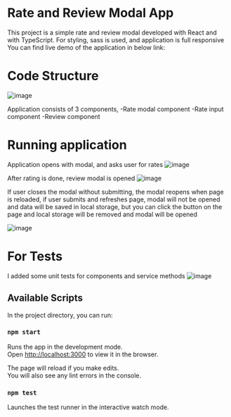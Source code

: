# Rate and Review Modal App

This project is a simple rate and review modal developed with React and with TypeScript. For styling, sass is used, and application is full responsive
You can find live demo of the application in below link:


# Code Structure

![image](https://user-images.githubusercontent.com/8982629/180784614-53f23476-7538-4f5b-9a11-87b5a8d5a408.png)

Application consists of 3 components,
-Rate modal component
-Rate input component 
-Review component

# Running application
Application opens with modal, and asks user for rates
![image](https://user-images.githubusercontent.com/8982629/180784884-49f5cb2b-7535-48ec-b662-b3c952877b18.png)

After rating is done, review modal is opened
![image](https://user-images.githubusercontent.com/8982629/180784962-7c0121a2-2b43-4c37-b0ce-e416ecc4cad4.png)


If user closes the modal without submitting, the modal reopens when page is reloaded, if user submits and refreshes page, modal will not be opened and data will be saved in local storage, but you can click the button on the page and local storage will be removed and modal will be opened

![image](https://user-images.githubusercontent.com/8982629/180785325-cb24f30a-41d7-4443-8977-964ab86d39ee.png)

# For Tests

I added some unit tests for components and service methods
![image](https://user-images.githubusercontent.com/8982629/180785404-a3c152d2-2bf4-41ef-b70e-e3920312f11f.png)


## Available Scripts

In the project directory, you can run:

### `npm start`

Runs the app in the development mode.\
Open [http://localhost:3000](http://localhost:3000) to view it in the browser.

The page will reload if you make edits.\
You will also see any lint errors in the console.

### `npm test`

Launches the test runner in the interactive watch mode.




